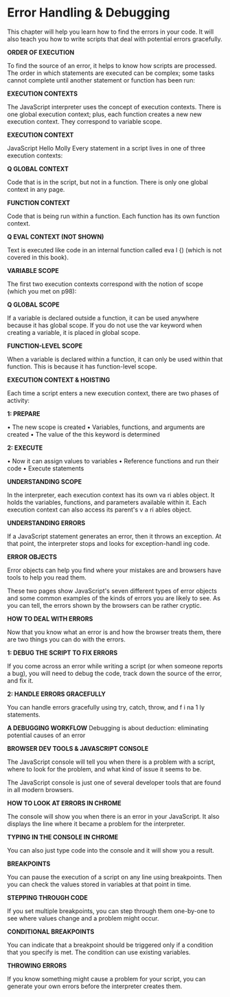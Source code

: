 # Error Handling & Debugging


 This chapter will help you learn
how to find the errors in your code. It will also teach you how
to write scripts that deal with potential errors gracefully. 



**ORDER OF EXECUTION** 

To find the source of an error, it helps to know how scripts are processed.
The order in which statements are executed can be complex; some tasks
cannot complete until another statement or function has been run: 


**EXECUTION CONTEXTS** 

The JavaScript interpreter uses the concept of execution contexts.
There is one global execution context; plus, each function creates a new
new execution context. They correspond to variable scope. 




**EXECUTION CONTEXT**

JavaScript
Hello Molly
Every statement in a script lives in one of three
execution contexts:

**Q GLOBAL CONTEXT**

Code that is in the script, but not in a function.
There is only one global context in any page.

**FUNCTION CONTEXT**

Code that is being run within a function.
Each function has its own function context.

**Q EVAL CONTEXT (NOT SHOWN)**

Text is executed like code in an internal function
called eva l {) (which is not covered in this book).


**VARIABLE SCOPE**

The first two execution contexts correspond with the
notion of scope (which you met on p98):

**Q GLOBAL SCOPE**

If a variable is declared outside a function, it can
be used anywhere because it has global scope.
If you do not use the var keyword when creating
a variable, it is placed in global scope.

**FUNCTION-LEVEL SCOPE**

When a variable is declared within a function,
it can only be used within that function. This is
because it has function-level scope. 



**EXECUTION CONTEXT & HOISTING**

Each time a script enters a new execution context, there are two phases
of activity: 


**1: PREPARE**

• The new scope is created
• Variables, functions, and arguments are created
• The value of the this keyword is determined


**2: EXECUTE**

• Now it can assign values to variables
• Reference functions and run their code
• Execute statements


**UNDERSTANDING SCOPE** 



In the interpreter, each execution context has its own va ri ables object.
It holds the variables, functions, and parameters available within it.
Each execution context can also access its parent's v a ri ables object. 



**UNDERSTANDING ERRORS** 


If a JavaScript statement generates an error, then it throws an exception.
At that point, the interpreter stops and looks for exception-handl ing code.



**ERROR OBJECTS** 


Error objects can help you find where your mistakes are
and browsers have tools to help you read them. 


These two pages show JavaScript's seven different types of error objects
and some common examples of the kinds of errors you are likely to see.
As you can tell, the errors shown by the browsers can be rather cryptic. 


**HOW TO DEAL WITH ERRORS**


Now that you know what an error is and how the browser treats them,
there are two things you can do with the errors. 




**1: DEBUG THE SCRIPT TO FIX ERRORS**


If you come across an error while writing a script
(or when someone reports a bug), you will need to
debug the code, track down the source of the error,
and fix it. 


**2: HANDLE ERRORS GRACEFULLY**

You can handle errors gracefully using try, catch,
throw, and f i na 1 ly statements.


**A DEBUGGING WORKFLOW**
Debugging is about deduction: eliminating potential causes of an error




**BROWSER DEV TOOLS & JAVASCRIPT CONSOLE** 


The JavaScript console will tell you when there is a problem with a script,
where to look for the problem, and what kind of issue it seems to be. 




The JavaScript console is just one of several developer tools that are
found in all modern browsers. 


**HOW TO LOOK AT ERRORS IN CHROME** 




The console will show you when there is an
error in your JavaScript. It also displays the line
where it became a problem for the interpreter. 







**TYPING IN THE CONSOLE IN CHROME** 


You can also just type code into the console
and it will show you a result. 




**BREAKPOINTS**


You can pause the execution of a script on any
line using breakpoints. Then you can check the
values stored in variables at that point in time. 




**STEPPING THROUGH CODE** 

If you set multiple breakpoints, you can step
through them one-by-one to see where values
change and a problem might occur.



**CONDITIONAL BREAKPOINTS** 


You can indicate that a breakpoint should be
triggered only if a condition that you specify is
met. The condition can use existing variables. 




**THROWING ERRORS**

If you know something might cause a problem for your script, you can
generate your own errors before the interpreter creates them.






 


